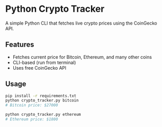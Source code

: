 # Python Crypto Tracker

A simple Python CLI that fetches live crypto prices using the CoinGecko API.

## Features
- Fetches current price for Bitcoin, Ethereum, and many other coins
- CLI-based (run from terminal)
- Uses free CoinGecko API

## Usage
```bash
pip install -r requirements.txt
python crypto_tracker.py bitcoin
# Bitcoin price: $27000

python crypto_tracker.py ethereum
# Ethereum price: $1800
